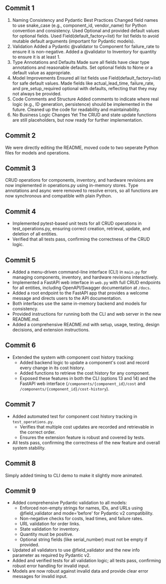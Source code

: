 ## Commit 1
1. Naming Consistency and Pydantic Best Practices
Changed field names to use snake_case (e.g., component_id, vendor_name) for Python convention and consistency.
Used Optional and provided default values for optional fields.
Used Field(default_factory=list) for list fields to avoid mutable default arguments (important for Pydantic models).
2. Validation
Added a Pydantic @validator to Component for failure_rate to ensure it is non-negative.
Added a @validator to Inventory for quantity to ensure it is at least 1.
3. Type Annotations and Defaults
Made sure all fields have clear type annotations and reasonable defaults.
Set optional fields to None or a default value as appropriate.
4. Model Improvements
Ensured all list fields use Field(default_factory=list) for safe default values.
Made fields like actual_lead_time, failure_rate, and pre_setup_required optional with defaults, reflecting that they may not always be provided.
5. Code Comments and Structure
Added comments to indicate where real logic (e.g., ID generation, persistence) should be implemented in the future.
Cleaned up the code for readability and maintainability.
6. No Business Logic Changes Yet
The CRUD and state update functions are still placeholders, but now ready for further implementation.

## Commit 2
We were directly editing the README, moved code to two seperate Python files for models and operations.


## Commit 3
CRUD operations for components, inventory, and hardware revisions are now implemented in operations.py using in-memory stores. Type annotations and async were removed to resolve errors, so all functions are now synchronous and compatible with plain Python.

## Commit 4
- Implemented pytest-based unit tests for all CRUD operations in test_operations.py, ensuring correct creation, retrieval, update, and deletion of all entities.
- Verified that all tests pass, confirming the correctness of the CRUD logic.

## Commit 5
- Added a menu-driven command-line interface (CLI) in `main.py` for managing components, inventory, and hardware revisions interactively.
- Implemented a FastAPI web interface in `web.py` with full CRUD endpoints for all entities, including OpenAPI/Swagger documentation at `/docs`.
- Added a root endpoint to the FastAPI app that provides a welcome message and directs users to the API documentation.
- Both interfaces use the same in-memory backend and models for consistency.
- Provided instructions for running both the CLI and web server in the new README.md.
- Added a comprehensive README.md with setup, usage, testing, design decisions, and extension instructions.

## Commit 6
- Extended the system with component cost history tracking:
  - Added backend logic to update a component's cost and record every change in its cost history.
  - Added functions to retrieve the cost history for any component.
  - Exposed these features in both the CLI (options 13 and 14) and the FastAPI web interface (`/components/{component_id}/cost` and `/components/{component_id}/cost-history`).

## Commit 7
- Added automated test for component cost history tracking in `test_operations.py`.
  - Verifies that multiple cost updates are recorded and retrievable in the correct order.
  - Ensures the extension feature is robust and covered by tests.
- All tests pass, confirming the correctness of the new feature and overall system stability.

## Commit 8
Simply added timing to CLI demo to make it slightly more animated.

## Commit 9
- Added comprehensive Pydantic validation to all models:
  - Enforced non-empty strings for names, IDs, and URLs using @field_validator and mode='before' for Pydantic v2 compatibility.
  - Non-negative checks for costs, lead times, and failure rates.
  - URL validation for order links.
  - State validation for inventory.
  - Quantity must be positive.
  - Optional string fields (like serial_number) must not be empty if provided.
- Updated all validators to use @field_validator and the new info parameter as required by Pydantic v2.
- Added and verified tests for all validation logic; all tests pass, confirming robust error handling for invalid input.
- Models are now robust against invalid data and provide clear error messages for invalid input.

